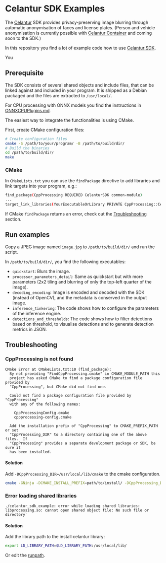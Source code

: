 Celantur SDK Examples
=====================

The [Celantur](https://www.celantur.com) SDK provides privacy-preserving image blurring through
automatic anonymisation of faces and license plates. 
(Person and vehicle anonymisation is currently possible with [Celantur Container](https://www.celantur.com/container/) and coming soon to the SDK.)

In this repository you find a lot of example code how to use [Celantur SDK](https://doc.celantur.com/sdk/getting-started).


You 

## Prerequisite

The SDK consists of several shared objects and include files, 
that can be linked against and included in your program.
It is shipped as a Debian packaged and the files are extracted to `/usr/local/`. 

For CPU processing with ONNX models you find the instructions in [ONNXCPUPlugins.md](./ONNXCPUPlugin.md).

The easiest way to integrate the functionalities is using CMake. 

First, create CMake configuration files:

```bash
# Create configuration files
cmake -S /path/to/your/program/ -B /path/to/build/dir/ 
# Build the binaries
cd /path/to/build/dir/
make
```

### CMake

In `CMakeLists.txt` you can use the `findPackage` directive to add libraries and link targets 
into your program, e.g.:

```bash
find_package(CppProcessing REQUIRED CelanturSDK common-module) 
...
target_link_libraries(YourExecutableOrLibrary PRIVATE CppProcessing::CelanturSDK CppProcessing::common-module)
```

If CMake `findPackage` returns an error, check out the [Troubleshooting](#troubleshooting) section.


## Run examples

Copy a JPEG image named `image.jpg` to `/path/to/build/dir/` and run the script.

In `/path/to/build/dir/`, you find the following executables:
- `quickstart`: Blurs the image.
- `processor_parameters_detail`: Same as quickstart but with more parameters 
  (2x2 tiling and blurring of only the top-left quarter of the image).
- `decoding_encoding`: Image is encoded and decoded with the SDK (instead of OpenCV),
  and the metadata is conserved in the output image.
- `inference_tinkering`: The code shows how to configure the parameters of the inference engine.
- `detections_and_thresholds`: The code shows how to filter detections based on threshold,
  to visualise detections and to generate detection metrics in JSON.


## Troubleshooting

### CppProcessing is not found

```
CMake Error at CMakeLists.txt:10 (find_package):
  By not providing "FindCppProcessing.cmake" in CMAKE_MODULE_PATH this
  project has asked CMake to find a package configuration file provided by
  "CppProcessing", but CMake did not find one.

  Could not find a package configuration file provided by "CppProcessing"
  with any of the following names:

    CppProcessingConfig.cmake
    cppprocessing-config.cmake

  Add the installation prefix of "CppProcessing" to CMAKE_PREFIX_PATH or set
  "CppProcessing_DIR" to a directory containing one of the above files.  If
  "CppProcessing" provides a separate development package or SDK, be sure it
  has been installed.

```

#### Solution

Add `-DCppProcessing_DIR=/usr/local/lib/cmake` to the cmake configuration.

```bash
cmake -GNinja -DCMAKE_INSTALL_PREFIX=path/to/install/ -DCppProcessing_DIR=/usr/local/lib/cmake ..
```

### Error loading shared libraries

```
./celantur_sdk_example: error while loading shared libraries: libprocessing.so: cannot open shared object file: No such file or directory`
```

#### Solution

Add the library path to the install celantur library:

```bash
export LD_LIBRARY_PATH=$LD_LIBRARY_PATH:/usr/local/lib/
```

Or edit the [runpath](https://blogs.oracle.com/solaris/post/changing-elf-runpaths-code-included).




